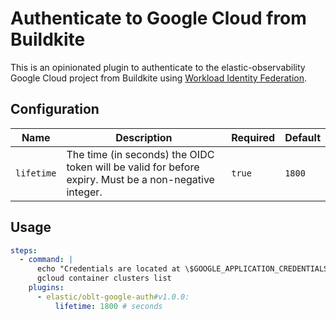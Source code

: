 # Authenticate to Google Cloud from Buildkite

This is an opinionated plugin to authenticate to the elastic-observability Google Cloud project from Buildkite using [Workload Identity Federation](https://cloud.google.com/iam/docs/workload-identity-federation).

## Configuration

| Name       | Description                                                                                           | Required | Default |
|------------|-------------------------------------------------------------------------------------------------------|----------|---------|
| `lifetime` | The time (in seconds) the OIDC token will be valid for before expiry. Must be a non-negative integer. | `true`   | `1800`  |

## Usage

```yml
steps:
  - command: |
      echo "Credentials are located at \$GOOGLE_APPLICATION_CREDENTIALS"
      gcloud container clusters list
    plugins:
      - elastic/oblt-google-auth#v1.0.0:
          lifetime: 1800 # seconds
```

